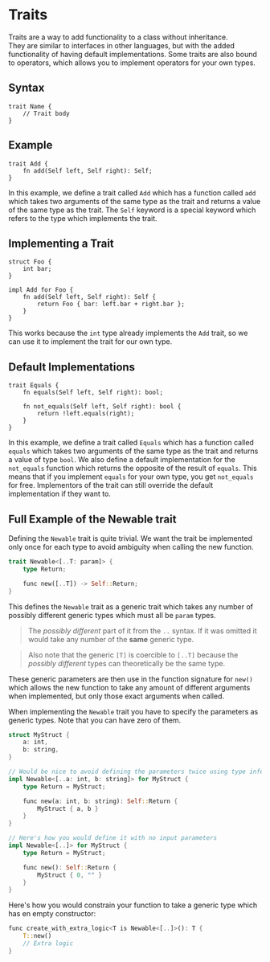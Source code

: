 # Traits

Traits are a way to add functionality to a class without inheritance. \
They are similar to interfaces in other languages, but with the added functionality of having default implementations.
Some traits are also bound to operators, which allows you to implement operators for your own types.

## Syntax

```
trait Name {
    // Trait body
}
```

## Example

```
trait Add {
    fn add(Self left, Self right): Self;
}
```

In this example, we define a trait called `Add` which has a function called `add` which takes two arguments of the same type as the trait and returns a value of the same type as the trait.
The `Self` keyword is a special keyword which refers to the type which implements the trait.

## Implementing a Trait

```
struct Foo {
    int bar;
}

impl Add for Foo {
    fn add(Self left, Self right): Self {
        return Foo { bar: left.bar + right.bar };
    }
}
```

This works because the `int` type already implements the `Add` trait, so we can use it to implement the trait for our own type.

## Default Implementations

```
trait Equals {
    fn equals(Self left, Self right): bool;
    
    fn not_equals(Self left, Self right): bool {
        return !left.equals(right);
    }
}
```

In this example, we define a trait called `Equals` which has a function called `equals` which takes two arguments of the same type as the trait and returns a value of type `bool`.
We also define a default implementation for the `not_equals` function which returns the opposite of the result of `equals`.
This means that if you implement `equals` for your own type, you get `not_equals` for free.
Implementors of the trait can still override the default implementation if they want to.

## Full Example of the Newable trait

Defining the `Newable` trait is quite trivial. We want the trait be implemented only once for each type to avoid ambiguity when calling the new function.

```rs
trait Newable<[..T: param]> {
    type Return;

    func new([..T]) -> Self::Return;
}
```

This defines the `Newable` trait as a generic trait which takes any number of possibly different generic types which must all be `param` types.

> The *possibly different* part of it from the `..` syntax.
> If it was omitted it would take any number of the **same** generic type. 

> Also note that the generic `[T]` is coercible to `[..T]` because the *possibly different* types can theoretically be the same type.

These generic parameters are then use in the function signature for `new()` which allows the new function to take any amount of different arguments when implemented, but only those exact arguments when called.

When implementing the `Newable` trait you have to specify the parameters as generic types. Note that you can have zero of them.

```rs
struct MyStruct {
    a: int,
    b: string,
}

// Would be nice to avoid defining the parameters twice using type inference somehow
impl Newable<[..a: int, b: string]> for MyStruct {
    type Return = MyStruct;

    func new(a: int, b: string): Self::Return {
        MyStruct { a, b }
    }
}

// Here's how you would define it with no input parameters
impl Newable<[..]> for MyStruct {
    type Return = MyStruct;

    func new(): Self::Return {
        MyStruct { 0, "" }
    }
}
```

Here's how you would constrain your function to take a generic type which has en empty constructor:

```rs
func create_with_extra_logic<T is Newable<[..]>(): T {
    T::new()
    // Extra logic
}
```
